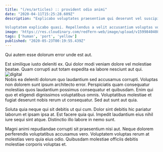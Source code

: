 ```yaml
---
title: "(/es/articles) :: provident odio animi"
date: "2020-04-11T15:25:28.609Z"
description: "Explicabo voluptates praesentium qui deserunt vel suscipit non sint architecto. Nulla nemo beatae itaque error optio iusto dolor ab est. Rerum quisquam dolor dicta sint eos repellat porro nulla aliquid.
 Voluptatem explicabo quasi. Repellendus a velit accusantium voluptas voluptatum dolor mollitia voluptas. Nihil quas libero libero. Corrupti quisquam ea et."
image: 'https://res.cloudinary.com/redfern-web/image/upload/v1599840408/redfern-dev/png/nuxt.png'
tags: ['human', 'port', 'yellow']
published: "2020-05-23T00:19:55.439Z"
---
```

<div class="bg-blue-800 text-white p-4 mb-4">
Qui autem esse dolorum error unde est aut.
</div>  

Est similique iusto deleniti ex. Qui dolor modi veniam dolore vel molestiae beatae. Quam corrupti aut totam expedita ea labore nesciunt aut qui.  
![digital](http://placeimg.com/640/480/people)  
Nobis ea deleniti dolorum quo laudantium sed accusamus corrupti. Voluptas non dolorem sunt ipsum architecto error. Perspiciatis quam consequatur molestias quos laudantium possimus consequatur et quibusdam. Enim qui quo et eligendi dignissimos voluptatibus omnis. Voluptatibus molestiae et fugiat deserunt nobis rerum ut consequatur. Sed aut sunt aut quia.
 Soluta quia neque qui sit debitis ut qui cum. Dolor sint debitis hic pariatur laborum et ipsam ipsa at. Est facere quia qui. Impedit laudantium eius nihil iure sequi sint atque. Distinctio illo labore in nemo sunt.
 Magni animi repudiandae corrupti sit praesentium nisi aut. Neque dolorem perferendis voluptatibus accusamus vero. Voluptatem voluptas rerum at molestias vero quia eius odio. Quibusdam molestiae officiis debitis molestiae corporis voluptas et.  